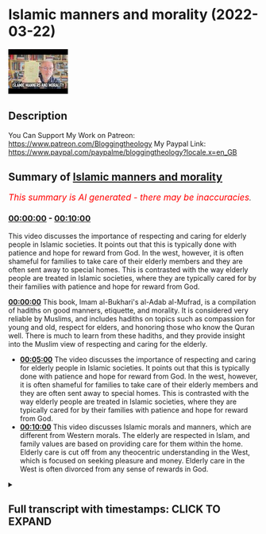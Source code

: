 # Islamic manners and morality (2022-03-22)

![alt Islamic manners and morality](HWzf359ROjw.jpg "Islamic manners and morality")

## Description

You Can Support My Work on Patreon:
https://www.patreon.com/Bloggingtheology
My Paypal Link: 
https://www.paypal.com/paypalme/bloggingtheology?locale.x=en_GB

## Summary of [Islamic manners and morality](https://www.youtube.com/watch?v=HWzf359ROjw)


*<span style="color:red; font-size:125%">This summary is AI generated - there may be inaccuracies</span>. [](/)*

### [00:00:00](https://www.youtube.com/watch?v=HWzf359ROjw&t=0) - [00:10:00](https://www.youtube.com/watch?v=HWzf359ROjw&t=600)

This video discusses the importance of respecting and caring for elderly people in Islamic societies. It points out that this is typically done with patience and hope for reward from God. In the west, however, it is often shameful for families to take care of their elderly members and they are often sent away to special homes. This is contrasted with the way elderly people are treated in Islamic societies, where they are typically cared for by their families with patience and hope for reward from God.

**[00:00:00](https://www.youtube.com/watch?v=HWzf359ROjw&t=0)** This book, Imam al-Bukhari's al-Adab al-Mufrad, is a compilation of hadiths on good manners, etiquette, and morality. It is considered very reliable by Muslims, and includes hadiths on topics such as compassion for young and old, respect for elders, and honoring those who know the Quran well. There is much to learn from these hadiths, and they provide insight into the Muslim view of respecting and caring for the elderly.
* **[00:05:00](https://www.youtube.com/watch?v=HWzf359ROjw&t=300)** The video discusses the importance of respecting and caring for elderly people in Islamic societies. It points out that this is typically done with patience and hope for reward from God. In the west, however, it is often shameful for families to take care of their elderly members and they are often sent away to special homes. This is contrasted with the way elderly people are treated in Islamic societies, where they are typically cared for by their families with patience and hope for reward from God.
* **[00:10:00](https://www.youtube.com/watch?v=HWzf359ROjw&t=600)** This video discusses Islamic morals and manners, which are different from Western morals. The elderly are respected in Islam, and family values are based on providing care for them within the home. Elderly care is cut off from any theocentric understanding in the West, which is focused on seeking pleasure and money. Elderly care in the West is often divorced from any sense of rewards in God.

<details><summary><h2>Full transcript with timestamps: CLICK TO EXPAND</h2></summary>

[0:00:01](https://youtu.be/HWzf359ROjw?t=1) i find the whole subject of islamic  
[0:00:04](https://youtu.be/HWzf359ROjw?t=4) etiquette manners and morality to be  
[0:00:06](https://youtu.be/HWzf359ROjw?t=6) absolutely fascinating and i wanted to  
[0:00:08](https://youtu.be/HWzf359ROjw?t=8) share with you an extract from this  
[0:00:10](https://youtu.be/HWzf359ROjw?t=10) wonderful book  
[0:00:12](https://youtu.be/HWzf359ROjw?t=12) it's called imam al-bukhari's al-adab  
[0:00:15](https://youtu.be/HWzf359ROjw?t=15) al-mufrad with full commentary it's a  
[0:00:19](https://youtu.be/HWzf359ROjw?t=19) perfect code for manners and morality  
[0:00:22](https://youtu.be/HWzf359ROjw?t=22) and this is a really thick book and it's  
[0:00:24](https://youtu.be/HWzf359ROjw?t=24) actually quite cheap to get these days  
[0:00:26](https://youtu.be/HWzf359ROjw?t=26) as well and on the back it says this  
[0:00:28](https://youtu.be/HWzf359ROjw?t=28) imam al-bukhari is best known for being  
[0:00:32](https://youtu.be/HWzf359ROjw?t=32) the author of the rigorously  
[0:00:34](https://youtu.be/HWzf359ROjw?t=34) authenticated collection of hadiths  
[0:00:37](https://youtu.be/HWzf359ROjw?t=37) known as the sahih  
[0:00:39](https://youtu.be/HWzf359ROjw?t=39) this islamic work is deemed by muslims  
[0:00:41](https://youtu.be/HWzf359ROjw?t=41) to be the most authentically transmitted  
[0:00:44](https://youtu.be/HWzf359ROjw?t=44) work after the quran and while it  
[0:00:47](https://youtu.be/HWzf359ROjw?t=47) includes roughly  
[0:00:49](https://youtu.be/HWzf359ROjw?t=49) 250 hadiths on adab this word meaning  
[0:00:53](https://youtu.be/HWzf359ROjw?t=53) good manners etiquette moral values  
[0:00:56](https://youtu.be/HWzf359ROjw?t=56) al-bukhari also dedicated a larger  
[0:00:59](https://youtu.be/HWzf359ROjw?t=59) separate work  
[0:01:00](https://youtu.be/HWzf359ROjw?t=60) to these very important areas that are  
[0:01:03](https://youtu.be/HWzf359ROjw?t=63) relevant to the muslims daily lives and  
[0:01:05](https://youtu.be/HWzf359ROjw?t=65) this separate work is known as this  
[0:01:09](https://youtu.be/HWzf359ROjw?t=69) al-adab al-mufrad and the present volume  
[0:01:13](https://youtu.be/HWzf359ROjw?t=73) presents the work in translation with a  
[0:01:16](https://youtu.be/HWzf359ROjw?t=76) complete commentary so this is an  
[0:01:18](https://youtu.be/HWzf359ROjw?t=78) absolute treasure if you want to  
[0:01:20](https://youtu.be/HWzf359ROjw?t=80) focus on  
[0:01:22](https://youtu.be/HWzf359ROjw?t=82) rigorously authenticated hadiths on a  
[0:01:24](https://youtu.be/HWzf359ROjw?t=84) dab  
[0:01:25](https://youtu.be/HWzf359ROjw?t=85) now chapter 19 of this i just really  
[0:01:28](https://youtu.be/HWzf359ROjw?t=88) like it's entitled young and old young  
[0:01:31](https://youtu.be/HWzf359ROjw?t=91) and old i'm going to read um several  
[0:01:33](https://youtu.be/HWzf359ROjw?t=93) hadiths from this selected by bukhari  
[0:01:36](https://youtu.be/HWzf359ROjw?t=96) obviously  
[0:01:37](https://youtu.be/HWzf359ROjw?t=97) and some of the commentary which i think  
[0:01:39](https://youtu.be/HWzf359ROjw?t=99) is really helpful when it comes to  
[0:01:41](https://youtu.be/HWzf359ROjw?t=101) etiquette manners  
[0:01:43](https://youtu.be/HWzf359ROjw?t=103) how we should view young and old  
[0:01:47](https://youtu.be/HWzf359ROjw?t=107) and the chapter begins with some  
[0:01:49](https://youtu.be/HWzf359ROjw?t=109) comments  
[0:01:50](https://youtu.be/HWzf359ROjw?t=110) some hadiths were reported by different  
[0:01:53](https://youtu.be/HWzf359ROjw?t=113) companions of the prophet and in  
[0:01:54](https://youtu.be/HWzf359ROjw?t=114) different chains of transmission  
[0:01:57](https://youtu.be/HWzf359ROjw?t=117) this indicates that the prophet might  
[0:02:00](https://youtu.be/HWzf359ROjw?t=120) have said the hadith on different  
[0:02:01](https://youtu.be/HWzf359ROjw?t=121) occasions to different people or that he  
[0:02:04](https://youtu.be/HWzf359ROjw?t=124) might have said it on an occasion when  
[0:02:06](https://youtu.be/HWzf359ROjw?t=126) he had a large audience  
[0:02:09](https://youtu.be/HWzf359ROjw?t=129) and then uh  
[0:02:11](https://youtu.be/HWzf359ROjw?t=131) several hadith quoted and i'll just  
[0:02:13](https://youtu.be/HWzf359ROjw?t=133) mention a few of them number three five  
[0:02:15](https://youtu.be/HWzf359ROjw?t=135) five  
[0:02:16](https://youtu.be/HWzf359ROjw?t=136) abu herrera reports that the prophet  
[0:02:19](https://youtu.be/HWzf359ROjw?t=139) said  
[0:02:20](https://youtu.be/HWzf359ROjw?t=140) a person who is not compassionate to our  
[0:02:23](https://youtu.be/HWzf359ROjw?t=143) young  
[0:02:24](https://youtu.be/HWzf359ROjw?t=144) and does not respect the rights of our  
[0:02:27](https://youtu.be/HWzf359ROjw?t=147) old people  
[0:02:28](https://youtu.be/HWzf359ROjw?t=148) does not belong to us  
[0:02:31](https://youtu.be/HWzf359ROjw?t=151) okay that's one another one  
[0:02:34](https://youtu.be/HWzf359ROjw?t=154) uh hadith number 357  
[0:02:37](https://youtu.be/HWzf359ROjw?t=157) abdullah ibn amma reports that the  
[0:02:39](https://youtu.be/HWzf359ROjw?t=159) prophet said  
[0:02:41](https://youtu.be/HWzf359ROjw?t=161) he does not belong to us who does not  
[0:02:44](https://youtu.be/HWzf359ROjw?t=164) show due respect to our elderly and is  
[0:02:47](https://youtu.be/HWzf359ROjw?t=167) not compassionate to our young  
[0:02:51](https://youtu.be/HWzf359ROjw?t=171) and the last hadith i'm going to quote  
[0:02:53](https://youtu.be/HWzf359ROjw?t=173) here 359  
[0:02:56](https://youtu.be/HWzf359ROjw?t=176) al-ashari said  
[0:02:58](https://youtu.be/HWzf359ROjw?t=178) it is a mark of glorifying god to honor  
[0:03:02](https://youtu.be/HWzf359ROjw?t=182) muslims who have gone grey to respect a  
[0:03:05](https://youtu.be/HWzf359ROjw?t=185) person who knows a quran by heart  
[0:03:08](https://youtu.be/HWzf359ROjw?t=188) provided that he neither goes to excess  
[0:03:11](https://youtu.be/HWzf359ROjw?t=191) nor is negligent of it  
[0:03:13](https://youtu.be/HWzf359ROjw?t=193) and to honor a ruler who maintains  
[0:03:16](https://youtu.be/HWzf359ROjw?t=196) justice  
[0:03:18](https://youtu.be/HWzf359ROjw?t=198) now there's some commentary on me it's  
[0:03:20](https://youtu.be/HWzf359ROjw?t=200) very interesting and it shows really  
[0:03:22](https://youtu.be/HWzf359ROjw?t=202) also the differences between the muslim  
[0:03:24](https://youtu.be/HWzf359ROjw?t=204) view of the elderly and the young and  
[0:03:27](https://youtu.be/HWzf359ROjw?t=207) the prevalent western view of the same  
[0:03:30](https://youtu.be/HWzf359ROjw?t=210) and the differences i think are striking  
[0:03:33](https://youtu.be/HWzf359ROjw?t=213) and there's much to learn and much food  
[0:03:35](https://youtu.be/HWzf359ROjw?t=215) for thought here  
[0:03:37](https://youtu.be/HWzf359ROjw?t=217) so um our author says in these hadiths  
[0:03:39](https://youtu.be/HWzf359ROjw?t=219) the prophet mentions two groups for  
[0:03:42](https://youtu.be/HWzf359ROjw?t=222) special treatment  
[0:03:44](https://youtu.be/HWzf359ROjw?t=224) the young who need compassion more than  
[0:03:47](https://youtu.be/HWzf359ROjw?t=227) anything else in the way we treat them  
[0:03:50](https://youtu.be/HWzf359ROjw?t=230) and the old who need respect  
[0:03:53](https://youtu.be/HWzf359ROjw?t=233) people may love the young and  
[0:03:55](https://youtu.be/HWzf359ROjw?t=235) instinctively be kind to them  
[0:03:58](https://youtu.be/HWzf359ROjw?t=238) but they may also feel them to be a  
[0:04:00](https://youtu.be/HWzf359ROjw?t=240) burden particularly when a child is  
[0:04:03](https://youtu.be/HWzf359ROjw?t=243) rebellious  
[0:04:04](https://youtu.be/HWzf359ROjw?t=244) ill or unable to express its needs  
[0:04:09](https://youtu.be/HWzf359ROjw?t=249) compassion eases any difficulty that a  
[0:04:13](https://youtu.be/HWzf359ROjw?t=253) child may cause  
[0:04:15](https://youtu.be/HWzf359ROjw?t=255) it motivates the adult to try to  
[0:04:18](https://youtu.be/HWzf359ROjw?t=258) understand the child and identify the  
[0:04:21](https://youtu.be/HWzf359ROjw?t=261) causes of its unhappiness or irritation  
[0:04:25](https://youtu.be/HWzf359ROjw?t=265) enhancing the first and dealing with the  
[0:04:28](https://youtu.be/HWzf359ROjw?t=268) second  
[0:04:29](https://youtu.be/HWzf359ROjw?t=269) therefore  
[0:04:30](https://youtu.be/HWzf359ROjw?t=270) the prophet stresses the need to be  
[0:04:32](https://youtu.be/HWzf359ROjw?t=272) compassionate to children in all these  
[0:04:36](https://youtu.be/HWzf359ROjw?t=276) hadiths  
[0:04:38](https://youtu.be/HWzf359ROjw?t=278) on the other hand these hadiths focus on  
[0:04:41](https://youtu.be/HWzf359ROjw?t=281) the treatment that should be given to  
[0:04:43](https://youtu.be/HWzf359ROjw?t=283) elderly people  
[0:04:45](https://youtu.be/HWzf359ROjw?t=285) it goes without saying that when one  
[0:04:47](https://youtu.be/HWzf359ROjw?t=287) grows old one's strength declines  
[0:04:52](https://youtu.be/HWzf359ROjw?t=292) several faculties weaken including  
[0:04:55](https://youtu.be/HWzf359ROjw?t=295) memory  
[0:04:56](https://youtu.be/HWzf359ROjw?t=296) hearing and eyesight  
[0:04:59](https://youtu.be/HWzf359ROjw?t=299) some elderly people may become unable to  
[0:05:02](https://youtu.be/HWzf359ROjw?t=302) express themselves as well as they used  
[0:05:05](https://youtu.be/HWzf359ROjw?t=305) to  
[0:05:06](https://youtu.be/HWzf359ROjw?t=306) the problem is that there is little hope  
[0:05:08](https://youtu.be/HWzf359ROjw?t=308) of recovery indeed the reverse is true  
[0:05:11](https://youtu.be/HWzf359ROjw?t=311) and the weakness is increased as time  
[0:05:14](https://youtu.be/HWzf359ROjw?t=314) goes by otherwise it just gets worse  
[0:05:17](https://youtu.be/HWzf359ROjw?t=317) progressively and worse  
[0:05:19](https://youtu.be/HWzf359ROjw?t=319) hence some people may treat treat an  
[0:05:22](https://youtu.be/HWzf359ROjw?t=322) elderly person with condemcension  
[0:05:25](https://youtu.be/HWzf359ROjw?t=325) which may hurt their feelings  
[0:05:29](https://youtu.be/HWzf359ROjw?t=329) to be kind to an elderly person showing  
[0:05:32](https://youtu.be/HWzf359ROjw?t=332) respect and understanding and  
[0:05:34](https://youtu.be/HWzf359ROjw?t=334) overlooking that they may be slow in one  
[0:05:38](https://youtu.be/HWzf359ROjw?t=338) thing or another are all easy for anyone  
[0:05:41](https://youtu.be/HWzf359ROjw?t=341) who has a clear sense of social values  
[0:05:45](https://youtu.be/HWzf359ROjw?t=345) and this is what the hadith brings he  
[0:05:47](https://youtu.be/HWzf359ROjw?t=347) brings these social values we can learn  
[0:05:50](https://youtu.be/HWzf359ROjw?t=350) much from the wisdom and experience of  
[0:05:53](https://youtu.be/HWzf359ROjw?t=353) older people  
[0:05:54](https://youtu.be/HWzf359ROjw?t=354) to dismiss any elderly person as someone  
[0:05:57](https://youtu.be/HWzf359ROjw?t=357) who is past usefulness is particularly  
[0:06:00](https://youtu.be/HWzf359ROjw?t=360) cruel and this happens unfortunately a  
[0:06:03](https://youtu.be/HWzf359ROjw?t=363) lot in the west these days  
[0:06:05](https://youtu.be/HWzf359ROjw?t=365) because it is easy to fall into this  
[0:06:07](https://youtu.be/HWzf359ROjw?t=367) trap the prophet repeatedly stressed the  
[0:06:10](https://youtu.be/HWzf359ROjw?t=370) importance of showing respect and  
[0:06:13](https://youtu.be/HWzf359ROjw?t=373) kindness to our elderly  
[0:06:16](https://youtu.be/HWzf359ROjw?t=376) they are people we should honor  
[0:06:20](https://youtu.be/HWzf359ROjw?t=380) hadith number  
[0:06:22](https://youtu.be/HWzf359ROjw?t=382) 359 already quoted provides a good  
[0:06:25](https://youtu.be/HWzf359ROjw?t=385) example of how the prophet combined the  
[0:06:28](https://youtu.be/HWzf359ROjw?t=388) treatment of three different categories  
[0:06:30](https://youtu.be/HWzf359ROjw?t=390) of people under one heading  
[0:06:33](https://youtu.be/HWzf359ROjw?t=393) the hadith says just to remind us it is  
[0:06:36](https://youtu.be/HWzf359ROjw?t=396) a mark of glorifying god to honor  
[0:06:39](https://youtu.be/HWzf359ROjw?t=399) muslims who have gone gray to respect a  
[0:06:42](https://youtu.be/HWzf359ROjw?t=402) person who knows the quran by heart  
[0:06:46](https://youtu.be/HWzf359ROjw?t=406) provided that he neither goes to excess  
[0:06:49](https://youtu.be/HWzf359ROjw?t=409) nor is negligent of it  
[0:06:51](https://youtu.be/HWzf359ROjw?t=411) and to honor a ruler who maintains  
[0:06:54](https://youtu.be/HWzf359ROjw?t=414) justice  
[0:06:56](https://youtu.be/HWzf359ROjw?t=416) an elderly person who has gone gray may  
[0:06:59](https://youtu.be/HWzf359ROjw?t=419) be only an ordinary person who never  
[0:07:02](https://youtu.be/HWzf359ROjw?t=422) aspired to high position  
[0:07:04](https://youtu.be/HWzf359ROjw?t=424) he may be far removed from the person in  
[0:07:08](https://youtu.be/HWzf359ROjw?t=428) power whom the hadith tells us to honor  
[0:07:11](https://youtu.be/HWzf359ROjw?t=431) if he maintains justice  
[0:07:14](https://youtu.be/HWzf359ROjw?t=434) both may have little in common with a  
[0:07:16](https://youtu.be/HWzf359ROjw?t=436) person who has learned the quran by  
[0:07:19](https://youtu.be/HWzf359ROjw?t=439) heart the latter may only be a youth in  
[0:07:22](https://youtu.be/HWzf359ROjw?t=442) his teens or even younger much younger  
[0:07:25](https://youtu.be/HWzf359ROjw?t=445) people these days remember the quran in  
[0:07:27](https://youtu.be/HWzf359ROjw?t=447) its entirety it's remarkable  
[0:07:29](https://youtu.be/HWzf359ROjw?t=449) nevertheless the prophet tells us that  
[0:07:31](https://youtu.be/HWzf359ROjw?t=451) to honor all these people is a mark of  
[0:07:35](https://youtu.be/HWzf359ROjw?t=455) proper glorification of god  
[0:07:38](https://youtu.be/HWzf359ROjw?t=458) it goes without saying that to glorify  
[0:07:41](https://youtu.be/HWzf359ROjw?t=461) god is an act of worship which is  
[0:07:43](https://youtu.be/HWzf359ROjw?t=463) required by a muslim throughout his life  
[0:07:48](https://youtu.be/HWzf359ROjw?t=468) this is indeed the mark of true faith  
[0:07:51](https://youtu.be/HWzf359ROjw?t=471) therefore when the prophet defines a  
[0:07:54](https://youtu.be/HWzf359ROjw?t=474) certain type of behavior in society  
[0:07:56](https://youtu.be/HWzf359ROjw?t=476) relating it to the glorification of god  
[0:08:00](https://youtu.be/HWzf359ROjw?t=480) he emphasizes its importance as a proper  
[0:08:04](https://youtu.be/HWzf359ROjw?t=484) islamic attitude consequently muslims  
[0:08:07](https://youtu.be/HWzf359ROjw?t=487) acquire this as part of their social  
[0:08:10](https://youtu.be/HWzf359ROjw?t=490) values  
[0:08:12](https://youtu.be/HWzf359ROjw?t=492) this is the reason why the elderly have  
[0:08:16](https://youtu.be/HWzf359ROjw?t=496) always enjoyed a position of respect in  
[0:08:19](https://youtu.be/HWzf359ROjw?t=499) muslim societies now this next paragraph  
[0:08:22](https://youtu.be/HWzf359ROjw?t=502) i find is so  
[0:08:24](https://youtu.be/HWzf359ROjw?t=504) heart rendering and striking as a  
[0:08:26](https://youtu.be/HWzf359ROjw?t=506) westerner living in the west obviously  
[0:08:29](https://youtu.be/HWzf359ROjw?t=509) um the situation is so different from  
[0:08:31](https://youtu.be/HWzf359ROjw?t=511) the way it's described here so i'll just  
[0:08:34](https://youtu.be/HWzf359ROjw?t=514) perhaps make some comments after reading  
[0:08:36](https://youtu.be/HWzf359ROjw?t=516) the paragraph  
[0:08:37](https://youtu.be/HWzf359ROjw?t=517) this is the reason to repeat why the  
[0:08:40](https://youtu.be/HWzf359ROjw?t=520) elderly have always enjoyed a position  
[0:08:42](https://youtu.be/HWzf359ROjw?t=522) of respect  
[0:08:44](https://youtu.be/HWzf359ROjw?t=524) in muslim societies  
[0:08:46](https://youtu.be/HWzf359ROjw?t=526) wherever we may go in the muslim world  
[0:08:49](https://youtu.be/HWzf359ROjw?t=529) we find families taking care of their  
[0:08:52](https://youtu.be/HWzf359ROjw?t=532) elders even when providing such care  
[0:08:55](https://youtu.be/HWzf359ROjw?t=535) involves putting in much effort and  
[0:08:58](https://youtu.be/HWzf359ROjw?t=538) represents a heavy burden  
[0:09:01](https://youtu.be/HWzf359ROjw?t=541) looking after a senile or inva  
[0:09:05](https://youtu.be/HWzf359ROjw?t=545) invalid person  
[0:09:07](https://youtu.be/HWzf359ROjw?t=547) may be very hard and tiring  
[0:09:11](https://youtu.be/HWzf359ROjw?t=551) muslim families undertake these tasks  
[0:09:13](https://youtu.be/HWzf359ROjw?t=553) with patience hoping to receive god's  
[0:09:16](https://youtu.be/HWzf359ROjw?t=556) reward  
[0:09:18](https://youtu.be/HWzf359ROjw?t=558) in fact old people's homes are scarce in  
[0:09:22](https://youtu.be/HWzf359ROjw?t=562) muslim societies to repeat that old  
[0:09:25](https://youtu.be/HWzf359ROjw?t=565) people's homes are scarce in muslim  
[0:09:28](https://youtu.be/HWzf359ROjw?t=568) societies because society makes it  
[0:09:30](https://youtu.be/HWzf359ROjw?t=570) shameful  
[0:09:32](https://youtu.be/HWzf359ROjw?t=572) for a family to relinquish its duty of  
[0:09:35](https://youtu.be/HWzf359ROjw?t=575) providing proper care for its elderly  
[0:09:40](https://youtu.be/HWzf359ROjw?t=580) i this is this is so heart-rending uh in  
[0:09:43](https://youtu.be/HWzf359ROjw?t=583) in britain and i know it's true in many  
[0:09:44](https://youtu.be/HWzf359ROjw?t=584) other places in the west when a person  
[0:09:47](https://youtu.be/HWzf359ROjw?t=587) reaches a very advanced age they are  
[0:09:49](https://youtu.be/HWzf359ROjw?t=589) basically sent to special homes away  
[0:09:52](https://youtu.be/HWzf359ROjw?t=592) from the family where they are looked  
[0:09:54](https://youtu.be/HWzf359ROjw?t=594) after by professional nurses or support  
[0:09:57](https://youtu.be/HWzf359ROjw?t=597) workers  
[0:09:59](https://youtu.be/HWzf359ROjw?t=599) and they all live together and they just  
[0:10:01](https://youtu.be/HWzf359ROjw?t=601) watch television all day and they're  
[0:10:02](https://youtu.be/HWzf359ROjw?t=602) looked after guys by it's very very  
[0:10:05](https://youtu.be/HWzf359ROjw?t=605) different they're taking it taken away  
[0:10:07](https://youtu.be/HWzf359ROjw?t=607) from their families nearly always and  
[0:10:09](https://youtu.be/HWzf359ROjw?t=609) putting special homes away from their  
[0:10:12](https://youtu.be/HWzf359ROjw?t=612) loved ones and there they live out days  
[0:10:15](https://youtu.be/HWzf359ROjw?t=615) often without much love or care from  
[0:10:18](https://youtu.be/HWzf359ROjw?t=618) their family and it's just awful and i'm  
[0:10:20](https://youtu.be/HWzf359ROjw?t=620) not blaming anyone it's just the way  
[0:10:22](https://youtu.be/HWzf359ROjw?t=622) what the west is set up like this  
[0:10:24](https://youtu.be/HWzf359ROjw?t=624) uh and basically the elderly are not  
[0:10:26](https://youtu.be/HWzf359ROjw?t=626) respected they're seen as to be  
[0:10:28](https://youtu.be/HWzf359ROjw?t=628) marginalized and put away somewhere so  
[0:10:30](https://youtu.be/HWzf359ROjw?t=630) that we in our work working lives and  
[0:10:33](https://youtu.be/HWzf359ROjw?t=633) our professional lives don't have to  
[0:10:34](https://youtu.be/HWzf359ROjw?t=634) deal with the responsibilities of caring  
[0:10:37](https://youtu.be/HWzf359ROjw?t=637) for them and looking after them  
[0:10:39](https://youtu.be/HWzf359ROjw?t=639) but islamic social values are very  
[0:10:41](https://youtu.be/HWzf359ROjw?t=641) different and their family values based  
[0:10:43](https://youtu.be/HWzf359ROjw?t=643) on  
[0:10:44](https://youtu.be/HWzf359ROjw?t=644) providing proper care for its elderly  
[0:10:47](https://youtu.be/HWzf359ROjw?t=647) within the home within the family and i  
[0:10:49](https://youtu.be/HWzf359ROjw?t=649) think that is something the west can  
[0:10:51](https://youtu.be/HWzf359ROjw?t=651) learn from and look to to improve the  
[0:10:54](https://youtu.be/HWzf359ROjw?t=654) quality of life of everyone  
[0:10:56](https://youtu.be/HWzf359ROjw?t=656) and of course in the west it's it's  
[0:10:57](https://youtu.be/HWzf359ROjw?t=657) divorced from any sense of the rewards  
[0:10:59](https://youtu.be/HWzf359ROjw?t=659) of god and god's providing fat the  
[0:11:02](https://youtu.be/HWzf359ROjw?t=662) elderly uh support in families is  
[0:11:05](https://youtu.be/HWzf359ROjw?t=665) completely cut off from any theocentric  
[0:11:07](https://youtu.be/HWzf359ROjw?t=667) understanding of  
[0:11:09](https://youtu.be/HWzf359ROjw?t=669) our  
[0:11:10](https://youtu.be/HWzf359ROjw?t=670) our lives on earth which are basically  
[0:11:13](https://youtu.be/HWzf359ROjw?t=673) centered around seeking advancement and  
[0:11:16](https://youtu.be/HWzf359ROjw?t=676) pleasure and money and so on um  
[0:11:19](https://youtu.be/HWzf359ROjw?t=679) completely cut off from a larger  
[0:11:22](https://youtu.be/HWzf359ROjw?t=682) theological understanding theocentric  
[0:11:24](https://youtu.be/HWzf359ROjw?t=684) understanding of our purpose in life  
[0:11:27](https://youtu.be/HWzf359ROjw?t=687) anyway i just wanted to share um those  
[0:11:29](https://youtu.be/HWzf359ROjw?t=689) lovely hadith uh from chapter 19 young  
[0:11:32](https://youtu.be/HWzf359ROjw?t=692) and old and this book uh which i do  
[0:11:35](https://youtu.be/HWzf359ROjw?t=695) recommend is really thick you can see i  
[0:11:38](https://youtu.be/HWzf359ROjw?t=698) mean there's literally thousands of  
[0:11:40](https://youtu.be/HWzf359ROjw?t=700) hadith just on  
[0:11:42](https://youtu.be/HWzf359ROjw?t=702) manners and morality is a perfect code  
[0:11:45](https://youtu.be/HWzf359ROjw?t=705) it says for of manners and morality  
[0:11:48](https://youtu.be/HWzf359ROjw?t=708) compiled by imam al-bukhari so they're  
[0:11:50](https://youtu.be/HWzf359ROjw?t=710) all authentic and it's a marvelous  
[0:11:52](https://youtu.be/HWzf359ROjw?t=712) treasure to to own and god willing i  
[0:11:56](https://youtu.be/HWzf359ROjw?t=716) will  
[0:11:57](https://youtu.be/HWzf359ROjw?t=717) record other perhaps videos talking  
[0:12:00](https://youtu.be/HWzf359ROjw?t=720) about other hadiths as well till next  
[0:12:02](https://youtu.be/HWzf359ROjw?t=722) time  

</details>
